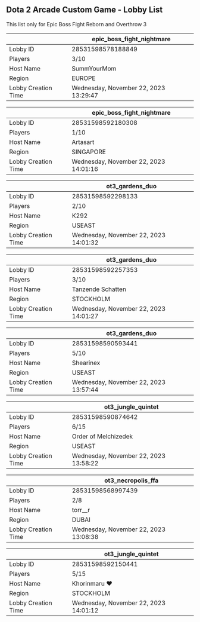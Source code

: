 ## Dota 2 Arcade Custom Game - Lobby List

This list only for Epic Boss Fight Reborn and Overthrow 3

|  | epic_boss_fight_nightmare |
| ------ | ------ |
| Lobby ID | 28531598578188849 |
| Players | 3/10 |
| Host Name | SummYourMom |
| Region | EUROPE |
| Lobby Creation Time | Wednesday, November 22, 2023 13:29:47 |


|  | epic_boss_fight_nightmare |
| ------ | ------ |
| Lobby ID | 28531598592180308 |
| Players | 1/10 |
| Host Name | Artasart |
| Region | SINGAPORE |
| Lobby Creation Time | Wednesday, November 22, 2023 14:01:16 |


|  | ot3_gardens_duo |
| ------ | ------ |
| Lobby ID | 28531598592298133 |
| Players | 2/10 |
| Host Name | K292 |
| Region | USEAST |
| Lobby Creation Time | Wednesday, November 22, 2023 14:01:32 |


|  | ot3_gardens_duo |
| ------ | ------ |
| Lobby ID | 28531598592257353 |
| Players | 3/10 |
| Host Name | Tanzende Schatten |
| Region | STOCKHOLM |
| Lobby Creation Time | Wednesday, November 22, 2023 14:01:27 |


|  | ot3_gardens_duo |
| ------ | ------ |
| Lobby ID | 28531598590593441 |
| Players | 5/10 |
| Host Name | Shearinex |
| Region | USEAST |
| Lobby Creation Time | Wednesday, November 22, 2023 13:57:44 |


|  | ot3_jungle_quintet |
| ------ | ------ |
| Lobby ID | 28531598590874642 |
| Players | 6/15 |
| Host Name | Order of Melchizedek |
| Region | USEAST |
| Lobby Creation Time | Wednesday, November 22, 2023 13:58:22 |


|  | ot3_necropolis_ffa |
| ------ | ------ |
| Lobby ID | 28531598568997439 |
| Players | 2/8 |
| Host Name | torr__r |
| Region | DUBAI |
| Lobby Creation Time | Wednesday, November 22, 2023 13:08:38 |


|  | ot3_jungle_quintet |
| ------ | ------ |
| Lobby ID | 28531598592150441 |
| Players | 5/15 |
| Host Name | Khorinmaru ❤ |
| Region | STOCKHOLM |
| Lobby Creation Time | Wednesday, November 22, 2023 14:01:12 |


